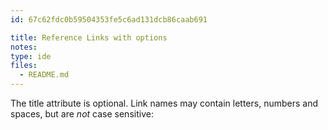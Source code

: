 ```yaml
---
id: 67c62fdc0b59504353fe5c6ad131dcb86caab691

title: Reference Links with options
notes:
type: ide
files:
  - README.md
---
```


The title attribute is optional. Link names may contain letters,
numbers and spaces, but are *not* case sensitive:

